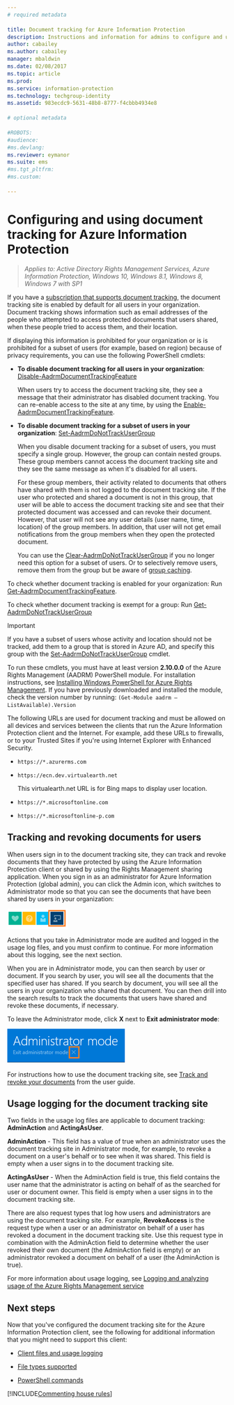 ```yaml
---
# required metadata

title: Document tracking for Azure Information Protection
description: Instructions and information for admins to configure and use document tracking for Azure Information Protection.
author: cabailey
ms.author: cabailey
manager: mbaldwin
ms.date: 02/08/2017
ms.topic: article
ms.prod:
ms.service: information-protection
ms.technology: techgroup-identity
ms.assetid: 983ecdc9-5631-48b8-8777-f4cbbb4934e8

# optional metadata

#ROBOTS:
#audience:
#ms.devlang:
ms.reviewer: eymanor
ms.suite: ems
#ms.tgt_pltfrm:
#ms.custom:

---
```



# Configuring and using document tracking for Azure Information Protection

>*Applies to: Active Directory Rights Management Services, Azure Information Protection, Windows 10, Windows 8.1, Windows 8, Windows 7 with SP1*

If you have a [subscription that supports document tracking](https://www.microsoft.com/cloud-platform/azure-information-protection-features), the document tracking site is enabled by default for all users in your organization. Document tracking shows information such as email addresses of the people who attempted to access protected documents that users shared, when these people tried to access them, and their location. 

If displaying this information is prohibited for your organization or is is prohibited for a subset of users (for example, based on region) because of privacy requirements, you can use the following PowerShell cmdlets:

- **To disable document tracking for all users in your organization**: [Disable-AadrmDocumentTrackingFeature](/powershell/module/aadrm/disable-aadrmdocumenttrackingfeature)

    When users try to access the document tracking site, they see a message that their administrator has disabled document tracking. You can re-enable access to the site at any time, by using the [Enable-AadrmDocumentTrackingFeature](/powershell/module/aadrm/enable-aadrmdocumenttrackingfeature).

- **To disable document tracking for a subset of users in your organization**: [Set-AadrmDoNotTrackUserGroup](/powershell/module/aadrm/set-aadrmdonottrackusergroup)

    When you disable document tracking for a subset of users, you must specify a single group. However, the group can contain nested groups. These group members cannot access the document tracking site and they see the same message as when it's disabled for all users. 
    
    For these group members, their activity related to documents that others have shared with them is not logged to the document tracking site. If the user who protected and shared a document is not in this group, that user will be able to access the document tracking site and see that their protected document was accessed and can revoke their document. However, that user will not see any user details (user name, time, location) of the group members. In addition, that user will not get email notifications from the group members when they open the protected document.
    
    You can use the [Clear-AadrmDoNotTrackUserGroup](/powershell/module/aadrm/Clear-AadrmDoNotTrackUserGroup) if you no longer need this option for a subset of users. Or to selectively remove users, remove them from the group but be aware of [group caching](../plan-design/prepare.md#group-membership-caching). 


To check whether document tracking is enabled for your organization: Run [Get-AadrmDocumentTrackingFeature](/powershell/module/aadrm/get-aadrmdocumenttrackingfeature).

To check whether document tracking is exempt for a group: Run [Get-AadrmDoNotTrackUserGroup](/powershell/module/aadrm/get-AadrmDoNotTrackUserGroup)


> [!IMPORTANT]
> If you have a subset of users whose activity and location should not be tracked, add them to a group that is stored in Azure AD, and specify this group with the [Set-AadrmDoNotTrackUserGroup](/powershell/module/aadrm/Set-AadrmDoNotTrackUserGroup) cmdlet.

To run these cmdlets, you must have at least version **2.10.0.0** of the Azure Rights Management (AADRM) PowerShell module. For installation instructions, see [Installing Windows PowerShell for Azure Rights Management](../deploy-use/install-powershell.md). If you have previously downloaded and installed the module, check the version number by running: `(Get-Module aadrm –ListAvailable).Version`

The following URLs are used for document tracking and must be allowed on all devices and services between the clients that run the Azure Information Protection client and the Internet. For example, add these URLs to firewalls, or to your Trusted Sites if you're using Internet Explorer with Enhanced Security.

-  `https://*.azurerms.com`

- `https://ecn.dev.virtualearth.net`

    This virtualearth.net URL is for Bing maps to display user location.

- `https://*.microsoftonline.com`

- `https://*.microsoftonline-p.com`

## Tracking and revoking documents for users

When users sign in to the document tracking site, they can track and revoke documents that they have protected by using the Azure Information Protection client or shared by using the Rights Management sharing application. When you sign in as an administrator for Azure Information Protection (global admin), you can click the Admin icon, which switches to Administrator mode so that you can see the documents that have been shared by users in your organization:

![Admin icon in the document tracking site](../media/tracking-site-admin-icon.png)

Actions that you take in Administrator mode are audited and logged in the usage log files, and you must confirm to continue. For more information about this logging, see the next section.

When you are in Administrator mode, you can then search by user or document. If you search by user, you will see all the documents that the specified user has shared. If you search by document, you will see all the users in your organization who shared that document. You can then drill into the search results to track the documents that users have shared and revoke these documents, if necessary. 

To leave the Administrator mode, click **X** next to **Exit administrator mode**:

![Exit administrator mode in the document tracking site](../media/tracking-site-exit-admin-icon.png)

For instructions how to use the document tracking site, see [Track and revoke your documents](client-track-revoke.md) from the user guide.

## Usage logging for the document tracking site

Two fields in the usage log files are applicable to document tracking: **AdminAction** and **ActingAsUser**.

**AdminAction** - This field has a value of true when an administrator uses the document tracking site in Administrator mode, for example, to revoke a document on a user's behalf or to see when it was shared. This field is empty when a user signs in to the document tracking site.

**ActingAsUser** - When the AdminAction field is true, this field contains the user name that the administrator is acting on behalf of as the searched for user or document owner. This field is empty when a user signs in to the document tracking site. 

There are also request types that log how users and administrators are using the document tracking site. For example, **RevokeAccess** is the request type when a user or an administrator on behalf of a user has revoked a document in the document tracking site. Use this request type in combination with the AdminAction field to determine whether the user revoked their own document (the AdminAction field is empty) or an administrator revoked a document on behalf of a user (the AdminAction is true).


For more information about usage logging, see [Logging and analyzing usage of the Azure Rights Management service](../deploy-use/log-analyze-usage.md)



## Next steps
Now that you've configured the document tracking site for the Azure Information Protection client, see the following for additional information that you might need to support this client:

- [Client files and usage logging](client-admin-guide-files-and-logging.md)

- [File types supported](client-admin-guide-file-types.md)

- [PowerShell commands](client-admin-guide-powershell.md)

[!INCLUDE[Commenting house rules](../includes/houserules.md)]
